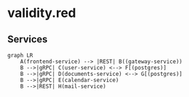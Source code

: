 # validity.red

## Services

```mermaid
graph LR
    A(frontend-service) --> |REST| B((gateway-service))
    B -->|gRPC| C(user-service) <--> F[(postgres)]
    B -->|gRPC| D(documents-service) <--> G[(postgres)]
    B -->|gRPC| E(calendar-service)
    B -->|REST| H(mail-service)
```
